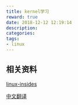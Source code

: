 ```yaml
---
title: kernel学习
reward: true
date: 2018-12-12 12:19:14
description:
categories:
tags:
- linux
---
```


## 相关资料

[linux-insides](https://0xax.gitbooks.io/linux-insides/content/index.html)

[中文翻译](https://xinqiu.gitbooks.io/linux-insides-cn/content/CONTRIBUTORS.html)

